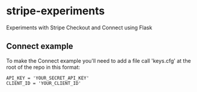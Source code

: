 stripe-experiments
==================

Experiments with Stripe Checkout and Connect using Flask

## Connect example

To make the Connect example you'll need to add a file call 'keys.cfg' at the root of the repo in this format:

    API_KEY = 'YOUR_SECRET_API_KEY'
    CLIENT_ID = 'YOUR_CLIENT_ID'
